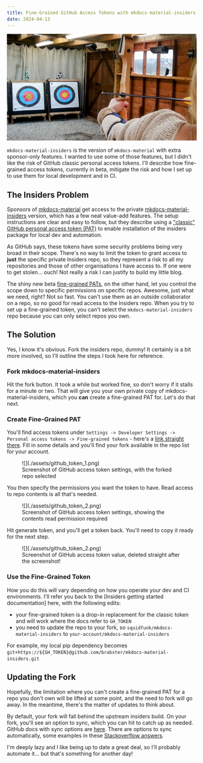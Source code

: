 ```yaml
---
title: Fine-Grained GitHub Access Tokens with mkdocs-material-insiders
date: 2024-04-13
---
```


![Aiming an arrow at a target as a hero image](./assets/hero.jpg)

`mkdocs-material-insiders` is the version of `mkdocs-material` with extra sponsor-only features. I wanted to use some of those features, but I didn't like the risk of GitHub classic personal access tokens. I'll describe how fine-grained access tokens, currently in beta, mitigate the risk and how I set up to use them for local development and in CI.

<!-- more -->

## The Insiders Problem

Sponsors of [mkdocs-material](https://squidfunk.github.io/mkdocs-material) get access to the private [mkdocs-material-insiders](https://squidfunk.github.io/mkdocs-material/insiders/) version, which has a few neat value-add features. The setup instructions are clear and easy to follow, but they describe using a ["classic" GitHub personal access token (PAT)](https://docs.github.com/en/authentication/keeping-your-account-and-data-secure/managing-your-personal-access-tokens#personal-access-tokens-classic) to enable installation of the insiders package for local dev and automation.

As GitHub says, these tokens have some security problems being very broad in their scope. There's no way to limit the token to grant access to **just** the specific private Insiders repo, so they represent a risk to all my repositories and those of other organisations I have access to. If one were to get stolen... ouch! Not really a risk I can justify to build my little blog.

The shiny new beta [fine-grained PATs](https://docs.github.com/en/authentication/keeping-your-account-and-data-secure/managing-your-personal-access-tokens#fine-grained-personal-access-tokens), on the other hand, let you control the scope down to specific permissions on specific repos. Awesome, just what we need, right? Not so fast. You can't use them as an outside collaborator on a repo, so no good for read access to the Insiders repo. When you try to set up a fine-grained token, you can't select the `mkdocs-material-insiders` repo because you can only select repos you own.

## The Solution

Yes, I know it's obvious. Fork the insiders repo, dummy! It certainly is a bit more involved, so I'll outline the steps I took here for reference.

### Fork mkdocs-material-insiders

Hit the fork button. It took a while but worked fine, so don't worry if it stalls for a minute or two. That will give you your own private copy of mkdocs-material-insiders, which you **can** create a fine-grained PAT for. Let's do that next.

### Create Fine-Grained PAT

You'll find access tokens under `Settings -> Developer Settings -> Personal access tokens -> Fine-grained tokens` - here's a [link straight there](https://github.com/settings/personal-access-tokens/new). Fill in some details and you'll find your fork available in the repo list for your account.

<figure markdown="span">
  ![](./assets/github_token_1.png)
  <figcaption>Screenshot of GitHub access token settings, with the forked repo selected</figcaption>
</figure>

You then specify the permissions you want the token to have. Read access to repo contents is all that's needed.

<figure markdown="span">
  ![](./assets/github_token_2.png)
  <figcaption>Screenshot of GitHub access token settings, showing the contents read permission required</figcaption>
</figure>

Hit generate token, and you'll get a token back. You'll need to copy it ready for the next step.

<figure markdown="span">
  ![](./assets/github_token_2.png)
  <figcaption>Screenshot of GitHub access token value, deleted straight after the screenshot!</figcaption>
</figure>

### Use the Fine-Grained Token

How you do this will vary depending on how you operate your dev and CI environments.
I'll refer you back to the [Insiders getting started documentation] here, with the following edits:

- your fine-grained token is a drop-in replacement for the classic token and will work where the docs refer to `GH_TOKEN`
- you need to update the repo to your fork, so `squidfunk/mkdocs-material-insiders` to `your-account/mkdocs-material-insiders`

For example, my local pip dependency becomes `git+https://${GH_TOKEN}@github.com/brabster/mkdocs-material-insiders.git`

## Updating the Fork

Hopefully, the limitation where you can't create a fine-grained PAT for a repo you don't own will be lifted at some point, and the need to fork will go away. In the meantime, there's the matter of updates to think about.

By default, your fork will fall behind the upstream insiders build. On your fork, you'll see an option to sync, which you can hit to catch up as needed. GitHub docs with sync options are [here](https://docs.github.com/en/pull-requests/collaborating-with-pull-requests/working-with-forks/syncing-a-fork). There are options to sync automatically, some examples in these [Stackoverflow answers](https://stackoverflow.com/questions/23793062/can-forks-be-synced-automatically-in-github).

I'm deeply lazy and I like being up to date a great deal, so I'll probably automate it... but that's something for another day!